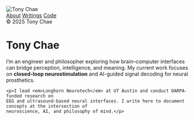 <!doctype html>
<html lang="en">
<head>
  <meta charset="utf-8">
  <title>Tony Chae</title>
  <link rel="stylesheet" href="assets/style.css">
</head>
<body>
  <aside>
    <img src="assets/tony.jpg" alt="Tony Chae" class="profile">
    <nav>
      <a href="about.html">About</a>
      <a href="writings.html">Writings</a>
      <a href="https://github.com/tonychae">Code</a>
    </nav>
    <footer>© 2025 Tony Chae</footer>
  </aside>

  <main>
    <h1>Tony Chae</h1>
    <p>I’m an engineer and philosopher exploring how brain–computer interfaces can
    bridge perception, intelligence, and meaning. My current work focuses on
    <strong>closed-loop neurostimulation</strong> and AI-guided signal decoding for neural prosthetics.</p>

    <p>I lead <em>Longhorn Neurotech</em> at UT Austin and conduct DARPA-funded research on
    EEG and ultrasound-based neural interfaces. I write here to document concepts at the intersection of
    neuroscience, AI, and philosophy of mind.</p>
  </main>
</body>
</html>
